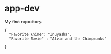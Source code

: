 # app-dev
 My first repository.
```
{
  "Favorite Anime": "Inuyasha",
  "Favorite Movie" : "Alvin and the Chimpmunks"
 
}
```
